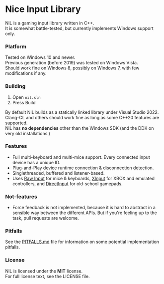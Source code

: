Nice Input Library
==================
NIL is a gaming input library written in C++.  
It is somewhat battle-tested, but currently implements Windows support only.

### Platform

Tested on Windows 10 and newer.  
Previous generation (before 2019) was tested on Windows Vista.  
Should work fine on Windows 8, possibly on Windows 7, with few modifications if any.

### Building

1. Open `nil.sln`
2. Press Build

By default NIL builds as a statically linked library under Visual Studio 2022.  
Clang-CL and others should work fine as long as some C++20 features are supported.  
NIL has **no dependencies** other than the Windows SDK (and the DDK on very old installations.)

### Features

* Full multi-keyboard and multi-mice support. Every connected input device has a unique ID.
* Plug-and-Play device runtime connection & disconnection detection.
* Singlethreaded, buffered and listener-based.
* Uses [Raw Input](http://msdn.microsoft.com/en-us/library/windows/desktop/ms645543%28v=vs.85%29.aspx) for mice & keyboards, [XInput](http://msdn.microsoft.com/en-us/library/windows/desktop/hh405053%28v=vs.85%29.aspx) for XBOX and emulated controllers, and [DirectInput](http://msdn.microsoft.com/en-us/library/windows/desktop/ee416842%28v=vs.85%29.aspx) for old-school gamepads.

### Not-features
* Force feedback is not implemented, because it is hard to abstract in a sensible way between the different APIs. But if you're feeling up to the task, pull requests are welcome.

### Pitfalls

See the [PITFALLS.md](PITFALLS.md) file for information on some potential implementation pitfalls.

### License

NIL is licensed under the **MIT** license.  
For full license text, see the LICENSE file.
